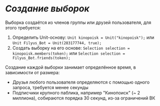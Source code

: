 # *Создание выборок*
Выборка создаётся из членов группы или друзей пользователя, для этого требуется:
1. Определить Unit-основу: `Unit kinopoisk = Unit("kinopoisk");` или `Unit Filyus_Bot = Unit(283177744, true);`
2. Создать выборку на его основе: `Selection selection = kinopoisk.members(token);` или `Selection selection = Filyus_Bot.friends(token);`

Создание каждой выборки занимает определённое время, в зависимости от размера:
* Друзья любого пользователя определяются с помощью одного запроса, требуется менее секунды
* Подписчики крупного паблика, например "Кинопоиск" (~ 2 миллиона), собираются порядка 30 секунд, из-за ограничений ВК
